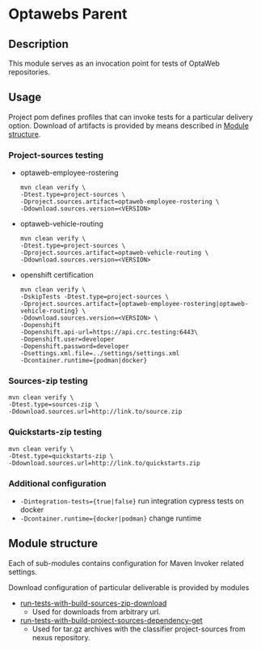 # Optawebs Parent

## Description
This module serves as an invocation point for tests of OptaWeb repositories.

## Usage
Project pom defines profiles that can invoke tests for a particular delivery option.
Download of artifacts is provided by means described in [Module structure](#module-structure).

### Project-sources testing
* optaweb-employee-rostering
  ```
  mvn clean verify \
  -Dtest.type=project-sources \
  -Dproject.sources.artifact=optaweb-employee-rostering \
  -Ddownload.sources.version=<VERSION>
  ```
* optaweb-vehicle-routing
  ```
  mvn clean verify \
  -Dtest.type=project-sources \
  -Dproject.sources.artifact=optaweb-vehicle-routing \
  -Ddownload.sources.version=<VERSION>
  ```
* openshift certification
  ```
  mvn clean verify \
  -DskipTests -Dtest.type=project-sources \
  -Dproject.sources.artifact={optaweb-employee-rostering|optaweb-vehicle-routing} \
  -Ddownload.sources.version=<VERSION> \
  -Dopenshift 
  -Dopenshift.api-url=https://api.crc.testing:6443\
  -Dopenshift.user=developer
  -Dopenshift.password=developer
  -Dsettings.xml.file=../settings/settings.xml
  -Dcontainer.runtime={podman|docker}
  ```
### Sources-zip testing
```
mvn clean verify \
-Dtest.type=sources-zip \
-Ddownload.sources.url=http://link.to/source.zip
```
### Quickstarts-zip testing
```
mvn clean verify \
-Dtest.type=quickstarts-zip \
-Ddownload.sources.url=http://link.to/quickstarts.zip
```
### Additional configuration
* `-Dintegration-tests={true|false}` run integration cypress tests on docker
* `-Dcontainer.runtime={docker|podman}` change runtime

## Module structure
Each of sub-modules contains configuration for Maven Invoker related settings.

Download configuration of particular deliverable is provided by modules
* [run-tests-with-build-sources-zip-download](../run-tests-with-build-sources-zip-download)
  * Used for downloads from arbitrary url.
* [run-tests-with-build-project-sources-dependency-get](../run-tests-with-build-project-sources-dependency-get)
  * Used for tar.gz archives with the classifier project-sources from nexus repository.
